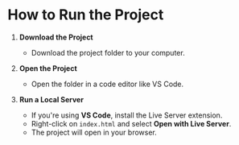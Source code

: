 # How to Run the Project

1. **Download the Project**
    - Download the project folder to your computer.

2. **Open the Project**
    - Open the folder in a code editor like VS Code.

3. **Run a Local Server**
    - If you're using **VS Code**, install the Live Server extension.
    - Right-click on `index.html` and select **Open with Live Server**.
    - The project will open in your browser.

